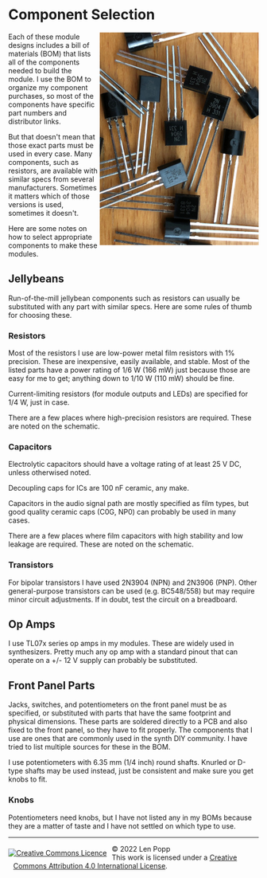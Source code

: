# Component Selection

<img src="parts.jpg" style="float:right">

Each of these module designs includes a bill of materials (BOM) that lists all of the components needed to build the module. I use the BOM to organize my component purchases, so most of the components have specific part numbers and distributor links.

But that doesn't mean that those exact parts must be used in every case. Many components, such as resistors, are available with similar specs from several manufacturers. Sometimes it matters which of those versions is used, sometimes it doesn't.

Here are some notes on how to select appropriate components to make these modules.

## Jellybeans

Run-of-the-mill jellybean components such as resistors can usually be substituted with any part with similar specs. Here are some rules of thumb for choosing these.

### Resistors

Most of the resistors I use are low-power metal film resistors with 1% precision. These are inexpensive, easily available, and stable. Most of the listed parts have a power rating of 1/6 W (166 mW) just because those are easy for me to get; anything down to 1/10 W (110 mW) should be fine.

Current-limiting resistors (for module outputs and LEDs) are specified for 1/4 W, just in case.

There are a few places where high-precision resistors are required. These are noted on the schematic.

### Capacitors

Electrolytic capacitors should have a voltage rating of at least 25 V DC, unless otherwised noted.

Decoupling caps for ICs are 100 nF ceramic, any make.

Capacitors in the audio signal path are mostly specified as film types, but good quality ceramic caps (C0G, NP0) can probably be used in many cases.

There are a few places where film capacitors with high stability and low leakage are required. These are noted on the schematic.

### Transistors

For bipolar transistors I have used 2N3904 (NPN) and 2N3906 (PNP). Other general-purpose transistors can be used (e.g. BC548/558) but may require minor circuit adjustments. If in doubt, test the circuit on a breadboard.

## Op Amps

I use TL07x series op amps in my modules. These are widely used in synthesizers. Pretty much any op amp with a standard pinout that can operate on a +/- 12 V supply can probably be substituted.

## Front Panel Parts

Jacks, switches, and potentiometers on the front panel must be as specified, or substituted with parts that have the same footprint and physical dimensions. These parts are soldered directly to a PCB and also fixed to the front panel, so they have to fit properly. The components that I use are ones that are commonly used in the synth DIY community. I have tried to list multiple sources for these in the BOM.

I use potentiometers with 6.35 mm (1/4 inch) round shafts. Knurled or D-type shafts may be used instead, just be consistent and make sure you get knobs to fit.

### Knobs

Potentiometers need knobs, but I have not listed any in my BOMs because they are a matter of taste and I have not settled on which type to use.

<hr /><div><div style="float:left; padding-right:10px;"><a rel="license" href="http://creativecommons.org/licenses/by/4.0/"><img alt="Creative Commons Licence" style="border-width:0; padding-top:8px;" src="https://i.creativecommons.org/l/by/4.0/88x31.png" /></a></div><div style="padding-left:10px;">© 2022 Len Popp<br />This work is licensed under a <a rel="license" href="http://creativecommons.org/licenses/by/4.0/">Creative Commons Attribution 4.0 International License</a>.</div></div>